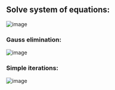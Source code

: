 ## Solve system of equations:
![image](https://user-images.githubusercontent.com/43926546/137639492-4c1ed2f4-8323-4570-98a2-dc8753f407cc.png)
### Gauss elimination:
![image](https://user-images.githubusercontent.com/43926546/137639484-ebe108b7-1dd1-43fc-b2be-d53f7cdf9b6f.png)

### Simple iterations:
![image](https://user-images.githubusercontent.com/43926546/137639488-0805d631-86dc-4523-9304-851f3a71d6a2.png)
